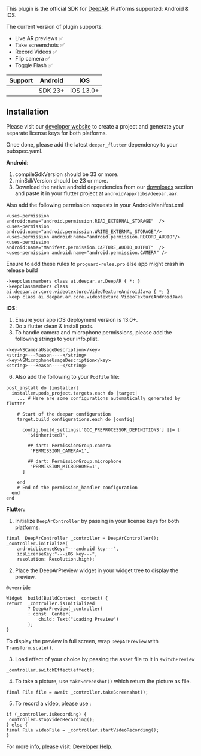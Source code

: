 This plugin is the official SDK for [DeepAR](http://deepar.ai). Platforms supported: Android & iOS. 

The current version of plugin supports: 
- Live AR previews ✅ 
- Take screenshots ✅ 
- Record Videos ✅ 
- Flip camera ✅ 
- Toggle Flash ✅ 

| Support |Android  | iOS|
|--|--|--|
|  |SDK 23+  |  iOS 13.0+|


## Installation
Please visit our [developer website](https://developer.deepar.ai) to create a project and generate your separate license keys for both platforms. 

Once done, please add the latest `deepar_flutter` dependency to your pubspec.yaml. 

**Android**: 
 1. compileSdkVersion should be 33 or more.
 2. minSdkVersion should be 23 or more.
 3. Download the native android dependencies from our [downloads](https://developer.deepar.ai/downloads) section and paste it in your flutter project at `android/app/libs/deepar.aar`.

Also add the following permission requests in your AndroidManifest.xml
```
<uses-permission android:name="android.permission.READ_EXTERNAL_STORAGE"  />
<uses-permission android:name="android.permission.WRITE_EXTERNAL_STORAGE"/>
<uses-permission android:name="android.permission.RECORD_AUDIO"/>
<uses-permission android:name="Manifest.permission.CAPTURE_AUDIO_OUTPUT"  />
<uses-permission android:name="android.permission.CAMERA" />
```


Ensure to add these rules to `proguard-rules.pro` else app might crash in release build
```
-keepclassmembers class ai.deepar.ar.DeepAR { *; }
-keepclassmembers class ai.deepar.ar.core.videotexture.VideoTextureAndroidJava { *; }
-keep class ai.deepar.ar.core.videotexture.VideoTextureAndroidJava
``` 

**iOS:**
1. Ensure your app iOS deployment version is 13.0+.
2. Do a flutter clean & install pods.
3. To handle camera and microphone permissions, please add the following strings to your info.plist.
```
<key>NSCameraUsageDescription</key>
<string>---Reason----</string>
<key>NSMicrophoneUsageDescription</key>
<string>---Reason----</string>
```
6. Also add the following to your `Podfile` file:
```
post_install do |installer|
  installer.pods_project.targets.each do |target|
    ... # Here are some configurations automatically generated by flutter

    # Start of the deepar configuration
    target.build_configurations.each do |config|

	  config.build_settings['GCC_PREPROCESSOR_DEFINITIONS'] ||= [
        '$(inherited)',

        ## dart: PermissionGroup.camera
         'PERMISSION_CAMERA=1',

        ## dart: PermissionGroup.microphone
         'PERMISSION_MICROPHONE=1',    
      ]

    end 
    # End of the permission_handler configuration
  end
end
```


**Flutter:**

1. Initialize  `DeepArController` by passing in your license keys for both platforms.
```
final  DeepArController _controller = DeepArController();
_controller.initialize(
	androidLicenseKey:"---android key---",
	iosLicenseKey:"---iOS key---",
	resolution: Resolution.high);
```
2. Place the DeepArPreview widget in your widget tree to display the preview. 
```
@override

Widget  build(BuildContext  context) {
return  _controller.isInitialized
		? DeepArPreview(_controller)
		: const  Center(
			child: Text("Loading Preview")
		);
}
```

To display the preview in full screen, wrap `DeepArPreview` with `Transform.scale()`. 
       
3.  Load effect of your choice by passing the asset file to it in `switchPreview`
```
_controller.switchEffect(effect);
```
4. To take a picture, use `takeScreenshot()` which return the picture as file.
```
final File file = await _controller.takeScreenshot();
```
5. To record a video, please use : 
```
if (_controller.isRecording) {
_controller.stopVideoRecording();
} else {
final File videoFile = _controller.startVideoRecording();
}
```

For more info, please visit: [Developer Help](https://help.deepar.ai/en/).